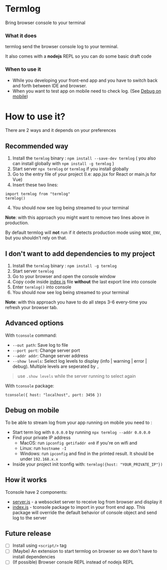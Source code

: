 # Termlog
Bring browser console to your terminal

### What it does
termlog send the browser console log to your terminal.

It also comes with a __nodejs__ REPL so you can do some basic draft code

### When to use it
- While you developing your front-end app and you have to switch back and forth between IDE and browser.
- When you want to test app on mobile need to check log. (See [Debug on mobile](#debug-on-mobile))

# How to use it?
There are 2 ways and it depends on your preferences

## Recommended way
1. Install the `termlog` binary : `npm install --save-dev termlog` ( you also can install globally with `npm install -g termlog` )
2. Start server `npx termlog` or `termlog` if you install globally
3. Go to the entry file of your project (I.e: app.jsx for React or main.js for Vue)
4. Insert these two lines:
```
import termlog from "termlog"
termlog()
```
4. You should now see log being streamed to your terminal

__Note__: with this approach you might want to remove two lines above in production. 

By default termlog will __not__ run if it detects production mode using `NODE_ENV`, but you shouldn't rely on that.

## I don't want to add dependencies to my project
1. Install the `termlog` binary : `npm install -g termlog`
2. Start server `termlog`
3. Go to your browser and open the console window
4. Copy code inside [index.js](index.js) file __without__ the last export line into console
5. Enter `termlog()` into console
6. You should now see log being streamed to your terminal

__Note__: with this approach you have to do all steps 3-6 every-time you refresh your browser tab.

## Advanced options
With `tconsole` command:
- `--out path`: Save log to file
- `--port port`: Change server port
- `--addr addr`: Change server address
- `--show levels`:  Select log levels to display (info | warning | error | debug). Multiple levels are seperated by `,`
> use `.show levels` while the server running to select again
  

With `tconsole` package:

`tconsole({
host: "localhost",
port: 3456
})`

## Debug on mobile
To be able to stream log from your app running on mobile you need to :
- Start term log with `0.0.0.0` by running `npx termlog --addr 0.0.0.0`
- Find your private IP address
  -  MacOS: run `ipconfig getifaddr en0` if you're on wifi and 
  -  Linux: run `hostname -I`
  -  Windows: run `ipconfig` and find in the printed result. It should be under `192.168.x.x`
- Inside your project init tconfig with: `termlog({host: "YOUR_PRIVATE_IP"})`

## How it works
Tconsole have 2 components:
- [server.js](cli.js) - a websocket server to receive log from browser and display it
- [index.js](index.js) - tconsole package to import in your front end app. This package will override the default behavior of console object and send log to the server

## Future release
- [ ] Install using `<script/>` tag
- [ ] (Maybe) An extension to start termlog on browser so we don't have to install dependencies
- [ ] (If possible) Browser console REPL instead of nodejs REPL
